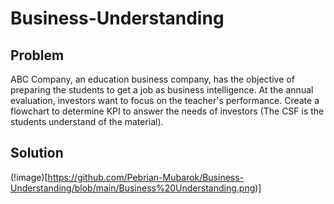 # Business-Understanding

## Problem 

ABC Company, an education business company, has the objective of preparing the students to get a job as business intelligence.  At the annual evaluation, investors want to focus on the teacher's performance. 
Create a flowchart to determine KPI to answer the needs of investors (The CSF is the students understand of the material).

## Solution 
(!image)[https://github.com/Pebrian-Mubarok/Business-Understanding/blob/main/Business%20Understanding.png)]
